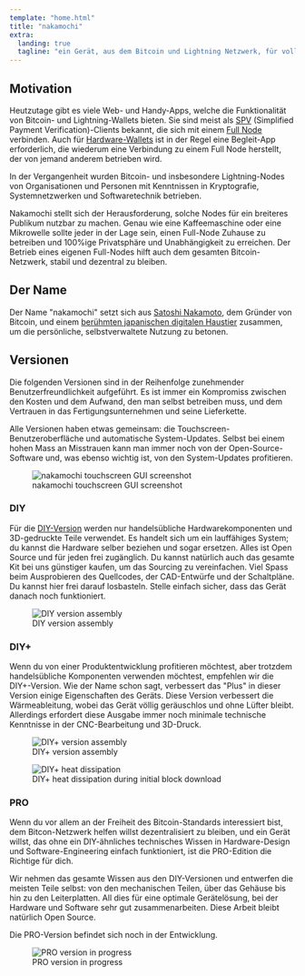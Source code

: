 ```yaml
---
template: "home.html"
title: "nakamochi"
extra:
  landing: true
  tagline: "ein Gerät, aus dem Bitcoin und Lightning Netzwerk, für vollständige Privatsphäre und finanzielle Unabhängigkeit"
---
```

## Motivation

Heutzutage gibt es viele Web- und Handy-Apps, welche die Funktionalität von
Bitcoin- und Lightning-Wallets bieten. Sie sind meist als [SPV]
(Simplified Payment Verification)-Clients bekannt, die sich mit einem [Full Node]
verbinden. Auch für [Hardware-Wallets] ist in der Regel eine Begleit-App erforderlich,
die wiederum eine Verbindung zu einem Full Node herstellt, der von jemand anderem
betrieben wird.

In der Vergangenheit wurden Bitcoin- und insbesondere Lightning-Nodes von Organisationen
und Personen mit Kenntnissen in Kryptografie, Systemnetzwerken und Softwaretechnik betrieben.

Nakamochi stellt sich der Herausforderung, solche Nodes für ein breiteres Publikum
nutzbar zu machen. Genau wie eine Kaffeemaschine oder eine Mikrowelle sollte jeder
in der Lage sein, einen Full-Node Zuhause zu betreiben und 100%ige Privatsphäre
und Unabhängigkeit zu erreichen. Der Betrieb eines eigenen Full-Nodes hilft auch
dem gesamten Bitcoin-Netzwerk, stabil und dezentral zu bleiben.

[SPV]: https://developer.bitcoin.org/devguide/operating_modes.html#simplified-payment-verification-spv
[Full Node]: https://bitcoin.org/en/full-node#what-is-a-full-node
[Hardware-Wallets]: https://bitcoin.org/de/wallets/hardware/

## Der Name

Der Name "nakamochi" setzt sich aus [Satoshi Nakamoto], dem Gründer von Bitcoin,
und einem [berühmten japanischen digitalen Haustier](https://de.wikipedia.org/wiki/Tamagotchi)
zusammen, um die persönliche, selbstverwaltete Nutzung zu betonen.

[Satoshi Nakamoto]: https://en.bitcoin.it/wiki/Satoshi_Nakamoto

## Versionen

Die folgenden Versionen sind in der Reihenfolge zunehmender Benutzerfreundlichkeit
aufgeführt. Es ist immer ein Kompromiss zwischen den Kosten und dem Aufwand,
den man selbst betreiben muss, und dem Vertrauen in das Fertigungsunternehmen
und seine Lieferkette.

<div class="text-media-card">
  <div class="card-text">

Alle Versionen haben etwas gemeinsam: die Touchscreen-Benutzeroberfläche und
automatische System-Updates. Selbst bei einem hohen Mass an Misstrauen kann
man immer noch von der Open-Source-Software und, was ebenso wichtig ist,
von den System-Updates profitieren.

  </div>
  <figure class="card-media screenshot">
    <img src="/assets/ngui-screenshot.png" alt="nakamochi touchscreen GUI screenshot">
    <figcaption>nakamochi touchscreen GUI screenshot</figcaption>
  </figure>
</div>

### DIY

<div class="text-media-card">
  <div class="card-text">

Für die [DIY-Version](https://git.qcode.ch/nakamochi/3d#diy-version-fff) werden
nur handelsübliche Hardwarekomponenten und 3D-gedruckte Teile verwendet. Es handelt
sich um ein lauffähiges System; du kannst die Hardware selber beziehen und sogar
ersetzen. Alles ist Open Source und für jeden frei zugänglich. Du kannst
natürlich auch das gesamte Kit bei uns günstiger kaufen, um das Sourcing zu vereinfachen.
Viel Spass beim Ausprobieren des Quellcodes, der CAD-Entwürfe und der Schaltpläne.
Du kannst hier frei darauf losbasteln. Stelle einfach sicher, dass das Gerät danach
noch funktioniert.

  </div>
  <figure class="card-media bogen">
    <img src="/assets/diy-assembly.png" alt="DIY version assembly">
    <figcaption>DIY version assembly</figcaption>
  </figure>
</div>

### DIY+

<div class="text-media-card">
  <div class="card-text">

Wenn du von einer Produktentwicklung profitieren möchtest, aber trotzdem
handelsübliche Komponenten verwenden möchtest, empfehlen wir die DIY+-Version.
Wie der Name schon sagt, verbessert das "Plus" in dieser Version einige
Eigenschaften des Geräts. Diese Version verbessert die Wärmeableitung, wobei
das Gerät völlig geräuschlos und ohne Lüfter bleibt. Allerdings erfordert
diese Ausgabe immer noch minimale technische Kenntnisse in der CNC-Bearbeitung
und 3D-Druck.

  </div>
  <div class="card-media">
    <figure class="bogen">
      <img src="/assets/diyplus-assembly.png" alt="DIY+ version assembly">
      <figcaption>DIY+ version assembly</figcaption>
    </figure>
    <figure>
      <img src="/assets/ir1166.jpg" alt="DIY+ heat dissipation">
      <figcaption>DIY+ heat dissipation during initial block download</figcaption>
    </figure>
  </div>
</div>

### PRO

<div class="text-media-card">
  <div class="card-text">

Wenn du vor allem an der Freiheit des Bitcoin-Standards interessiert bist, dem
Bitcon-Netzwerk helfen willst dezentralisiert zu bleiben, und ein Gerät willst,
das ohne ein DIY-ähnliches technisches Wissen in Hardware-Design und
Software-Engineering einfach funktioniert, ist die PRO-Edition die Richtige für dich.

Wir nehmen das gesamte Wissen aus den DIY-Versionen und entwerfen die meisten
Teile selbst: von den mechanischen Teilen, über das Gehäuse bis hin zu den Leiterplatten.
All dies für eine optimale Gerätelösung, bei der Hardware und Software sehr gut
zusammenarbeiten. Diese Arbeit bleibt natürlich Open Source.

Die PRO-Version befindet sich noch in der Entwicklung.

  </div>
  <figure class="card-media bogen">
    <img src="/assets/pro-question-mark.png" alt="PRO version in progress">
    <figcaption>PRO version in progress</figcaption>
  </figure>
</div>
